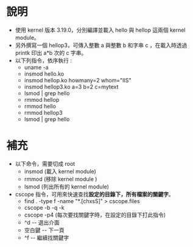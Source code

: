 # 說明
* 使用 kernel 版本 3.19.0，分別編譯並載入 hello 與 hellop 這兩個 kernel module。
* 另外撰寫一個 hellop3，可傳入整數 a 與整數 b 和字串 c ，在載入時透過 printk 印出 a*b 次的 c 字串。
* 以下列指令，依序執行 :
  * uname -a
  * insmod hello.ko
  * insmod hellop.ko howmany=2 whom="IIS"
  * insmod hellop3.ko a=3 b=2 c=mytext
  * lsmod | grep hello
  * rmmod hellop
  * rmmod hello
  * rmmod hellop3
  * lsmod | grep hello 

# 補充 
* 以下命令，需要切成 root
  * insmod (載入 kernel module)
  * rmmod (移除 kernel module )
  * lsmod (列出所有的 kernel module)
* cscope 指令，可用來快速查找**設定的目錄下，所有檔案的關鍵字**。
  * find . -type f -name "*.[chxsS]" > cscope.files
  * cscope -b -q -k
  * cscope -p4 (每次要找關鍵字時，在設定的目錄下打此指令)
  * ^d -- 退出介面
  * 空白鍵 -- 下一頁
  * ^f -- 繼續找關鍵字
